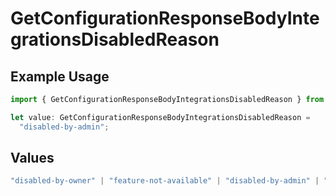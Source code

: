 # GetConfigurationResponseBodyIntegrationsDisabledReason

## Example Usage

```typescript
import { GetConfigurationResponseBodyIntegrationsDisabledReason } from "@vercel/sdk/models/operations/getconfiguration.js";

let value: GetConfigurationResponseBodyIntegrationsDisabledReason =
  "disabled-by-admin";
```

## Values

```typescript
"disabled-by-owner" | "feature-not-available" | "disabled-by-admin" | "original-owner-left-the-team" | "account-plan-downgrade" | "original-owner-role-downgraded"
```